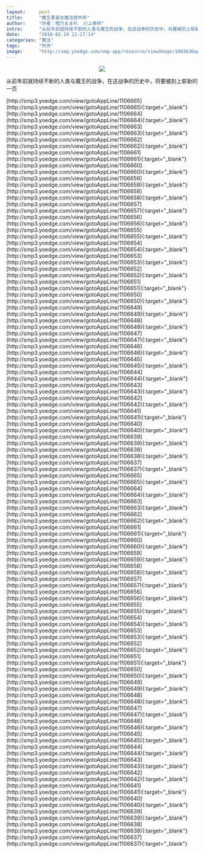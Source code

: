 ```yaml
---
layout:     post
title:      "魔王勇者女魔法使外传"
author:     "作者：橙乃ままれ  川上泰树"
intro:      "从前年前就持续不断的人类与魔王的战争，在这战争的历史中，将要被刻上崭新的一页"
date:       "2018-02-14 12:17:14"
categories: "魔法"
tags:       "外传"
image:      "http://smp.yoedge.com/smp-app/resource/viewImage/1003636appline.png"
---
```

<div style="text-align: center">
<p><img src="http://smp.yoedge.com/smp-app/resource/viewImage/1003636appline.png"/></p>
</div>
<p class="post-meta">
<span>从前年前就持续不断的人类与魔王的战争，在这战争的历史中，将要被刻上崭新的一页</span>
</p>
[http://smp3.yoedge.com/view/gotoAppLine/1106665](http://smp3.yoedge.com/view/gotoAppLine/1106665){:target="_blank"}
[http://smp3.yoedge.com/view/gotoAppLine/1106664](http://smp3.yoedge.com/view/gotoAppLine/1106664){:target="_blank"}
[http://smp3.yoedge.com/view/gotoAppLine/1106663](http://smp3.yoedge.com/view/gotoAppLine/1106663){:target="_blank"}
[http://smp3.yoedge.com/view/gotoAppLine/1106662](http://smp3.yoedge.com/view/gotoAppLine/1106662){:target="_blank"}
[http://smp3.yoedge.com/view/gotoAppLine/1106661](http://smp3.yoedge.com/view/gotoAppLine/1106661){:target="_blank"}
[http://smp3.yoedge.com/view/gotoAppLine/1106660](http://smp3.yoedge.com/view/gotoAppLine/1106660){:target="_blank"}
[http://smp3.yoedge.com/view/gotoAppLine/1106659](http://smp3.yoedge.com/view/gotoAppLine/1106659){:target="_blank"}
[http://smp3.yoedge.com/view/gotoAppLine/1106658](http://smp3.yoedge.com/view/gotoAppLine/1106658){:target="_blank"}
[http://smp3.yoedge.com/view/gotoAppLine/1106657](http://smp3.yoedge.com/view/gotoAppLine/1106657){:target="_blank"}
[http://smp3.yoedge.com/view/gotoAppLine/1106656](http://smp3.yoedge.com/view/gotoAppLine/1106656){:target="_blank"}
[http://smp3.yoedge.com/view/gotoAppLine/1106655](http://smp3.yoedge.com/view/gotoAppLine/1106655){:target="_blank"}
[http://smp3.yoedge.com/view/gotoAppLine/1106654](http://smp3.yoedge.com/view/gotoAppLine/1106654){:target="_blank"}
[http://smp3.yoedge.com/view/gotoAppLine/1106653](http://smp3.yoedge.com/view/gotoAppLine/1106653){:target="_blank"}
[http://smp3.yoedge.com/view/gotoAppLine/1106652](http://smp3.yoedge.com/view/gotoAppLine/1106652){:target="_blank"}
[http://smp3.yoedge.com/view/gotoAppLine/1106651](http://smp3.yoedge.com/view/gotoAppLine/1106651){:target="_blank"}
[http://smp3.yoedge.com/view/gotoAppLine/1106650](http://smp3.yoedge.com/view/gotoAppLine/1106650){:target="_blank"}
[http://smp3.yoedge.com/view/gotoAppLine/1106649](http://smp3.yoedge.com/view/gotoAppLine/1106649){:target="_blank"}
[http://smp3.yoedge.com/view/gotoAppLine/1106648](http://smp3.yoedge.com/view/gotoAppLine/1106648){:target="_blank"}
[http://smp3.yoedge.com/view/gotoAppLine/1106647](http://smp3.yoedge.com/view/gotoAppLine/1106647){:target="_blank"}
[http://smp3.yoedge.com/view/gotoAppLine/1106646](http://smp3.yoedge.com/view/gotoAppLine/1106646){:target="_blank"}
[http://smp3.yoedge.com/view/gotoAppLine/1106645](http://smp3.yoedge.com/view/gotoAppLine/1106645){:target="_blank"}
[http://smp3.yoedge.com/view/gotoAppLine/1106644](http://smp3.yoedge.com/view/gotoAppLine/1106644){:target="_blank"}
[http://smp3.yoedge.com/view/gotoAppLine/1106643](http://smp3.yoedge.com/view/gotoAppLine/1106643){:target="_blank"}
[http://smp3.yoedge.com/view/gotoAppLine/1106642](http://smp3.yoedge.com/view/gotoAppLine/1106642){:target="_blank"}
[http://smp3.yoedge.com/view/gotoAppLine/1106641](http://smp3.yoedge.com/view/gotoAppLine/1106641){:target="_blank"}
[http://smp3.yoedge.com/view/gotoAppLine/1106640](http://smp3.yoedge.com/view/gotoAppLine/1106640){:target="_blank"}
[http://smp3.yoedge.com/view/gotoAppLine/1106639](http://smp3.yoedge.com/view/gotoAppLine/1106639){:target="_blank"}
[http://smp3.yoedge.com/view/gotoAppLine/1106638](http://smp3.yoedge.com/view/gotoAppLine/1106638){:target="_blank"}
[http://smp3.yoedge.com/view/gotoAppLine/1106637](http://smp3.yoedge.com/view/gotoAppLine/1106637){:target="_blank"}
[http://smp3.yoedge.com/view/gotoAppLine/1106665](http://smp3.yoedge.com/view/gotoAppLine/1106665){:target="_blank"}
[http://smp3.yoedge.com/view/gotoAppLine/1106664](http://smp3.yoedge.com/view/gotoAppLine/1106664){:target="_blank"}
[http://smp3.yoedge.com/view/gotoAppLine/1106663](http://smp3.yoedge.com/view/gotoAppLine/1106663){:target="_blank"}
[http://smp3.yoedge.com/view/gotoAppLine/1106662](http://smp3.yoedge.com/view/gotoAppLine/1106662){:target="_blank"}
[http://smp3.yoedge.com/view/gotoAppLine/1106661](http://smp3.yoedge.com/view/gotoAppLine/1106661){:target="_blank"}
[http://smp3.yoedge.com/view/gotoAppLine/1106660](http://smp3.yoedge.com/view/gotoAppLine/1106660){:target="_blank"}
[http://smp3.yoedge.com/view/gotoAppLine/1106659](http://smp3.yoedge.com/view/gotoAppLine/1106659){:target="_blank"}
[http://smp3.yoedge.com/view/gotoAppLine/1106658](http://smp3.yoedge.com/view/gotoAppLine/1106658){:target="_blank"}
[http://smp3.yoedge.com/view/gotoAppLine/1106657](http://smp3.yoedge.com/view/gotoAppLine/1106657){:target="_blank"}
[http://smp3.yoedge.com/view/gotoAppLine/1106656](http://smp3.yoedge.com/view/gotoAppLine/1106656){:target="_blank"}
[http://smp3.yoedge.com/view/gotoAppLine/1106655](http://smp3.yoedge.com/view/gotoAppLine/1106655){:target="_blank"}
[http://smp3.yoedge.com/view/gotoAppLine/1106654](http://smp3.yoedge.com/view/gotoAppLine/1106654){:target="_blank"}
[http://smp3.yoedge.com/view/gotoAppLine/1106653](http://smp3.yoedge.com/view/gotoAppLine/1106653){:target="_blank"}
[http://smp3.yoedge.com/view/gotoAppLine/1106652](http://smp3.yoedge.com/view/gotoAppLine/1106652){:target="_blank"}
[http://smp3.yoedge.com/view/gotoAppLine/1106651](http://smp3.yoedge.com/view/gotoAppLine/1106651){:target="_blank"}
[http://smp3.yoedge.com/view/gotoAppLine/1106650](http://smp3.yoedge.com/view/gotoAppLine/1106650){:target="_blank"}
[http://smp3.yoedge.com/view/gotoAppLine/1106649](http://smp3.yoedge.com/view/gotoAppLine/1106649){:target="_blank"}
[http://smp3.yoedge.com/view/gotoAppLine/1106648](http://smp3.yoedge.com/view/gotoAppLine/1106648){:target="_blank"}
[http://smp3.yoedge.com/view/gotoAppLine/1106647](http://smp3.yoedge.com/view/gotoAppLine/1106647){:target="_blank"}
[http://smp3.yoedge.com/view/gotoAppLine/1106646](http://smp3.yoedge.com/view/gotoAppLine/1106646){:target="_blank"}
[http://smp3.yoedge.com/view/gotoAppLine/1106645](http://smp3.yoedge.com/view/gotoAppLine/1106645){:target="_blank"}
[http://smp3.yoedge.com/view/gotoAppLine/1106644](http://smp3.yoedge.com/view/gotoAppLine/1106644){:target="_blank"}
[http://smp3.yoedge.com/view/gotoAppLine/1106643](http://smp3.yoedge.com/view/gotoAppLine/1106643){:target="_blank"}
[http://smp3.yoedge.com/view/gotoAppLine/1106642](http://smp3.yoedge.com/view/gotoAppLine/1106642){:target="_blank"}
[http://smp3.yoedge.com/view/gotoAppLine/1106641](http://smp3.yoedge.com/view/gotoAppLine/1106641){:target="_blank"}
[http://smp3.yoedge.com/view/gotoAppLine/1106640](http://smp3.yoedge.com/view/gotoAppLine/1106640){:target="_blank"}
[http://smp3.yoedge.com/view/gotoAppLine/1106639](http://smp3.yoedge.com/view/gotoAppLine/1106639){:target="_blank"}
[http://smp3.yoedge.com/view/gotoAppLine/1106638](http://smp3.yoedge.com/view/gotoAppLine/1106638){:target="_blank"}
[http://smp3.yoedge.com/view/gotoAppLine/1106637](http://smp3.yoedge.com/view/gotoAppLine/1106637){:target="_blank"}


